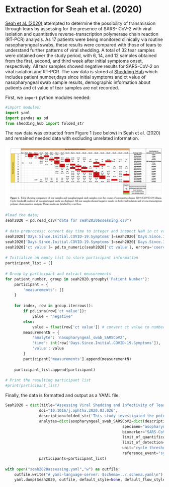 # Extraction for Seah et al. (2020)

[Seah et al. (2020)](https://www.aaojournal.org/article/S0161-6420(20)30311-0/fulltext) attempted to determine the possibility of transmission through tears by assessing for the presence of SARS- CoV-2 with viral isolation and quantitative reverse-transcription polymerase chain reaction (RT-PCR) analysis. As 17 patients were being monitored clinically via routine nasopharyngeal swabs, these results were compared with those of tears to understand further patterns of viral shedding. A total of 32 tear samples were obtained over the study period, with 6, 14, and 12 samples obtained from the first, second, and third week after initial symptoms onset, respectively. All tear samples showed negative results for SARS-CoV-2 on viral isolation and RT-PCR. The raw data is stored at [Shedding Hub](https://github.com/shedding-hub) which includes patient number,days since initial symptoms and ct value of nasopharyngeal swab sample results, demographic information about patients and ct value of tear samples are not recorded.

First, we `import` python modules needed:

```python
#import modules;
import yaml
import pandas as pd
from shedding_hub import folded_str
```

The raw data was extracted from Figure 1 (see below) in Seah et al. (2020) and remained needed data with excluding unrelated information.

![image](patient_data_seah.png)

```python
#load the data;
seah2020 = pd.read_csv("data for seah2020assessing.csv") 

# data preprocess: convert day time to integer and inspect NaN in ct value
seah2020['Days.Since.Initial.COVID-19.Symptoms']=seah2020['Days.Since.Initial.COVID-19.Symptoms'].str.extract(r'(\d+)')
seah2020['Days.Since.Initial.COVID-19.Symptoms']=seah2020['Days.Since.Initial.COVID-19.Symptoms'].astype(int) # convert series form
seah2020['ct value']= pd.to_numeric(seah2020['ct value'], errors='coerce') # substitute NaN for negative value

# Initialize an empty list to store participant information
participant_list = []

# Group by participant and extract measurements
for patient_number, group in seah2020.groupby('Patient Number'):
    participant = {
        'measurements': []
    }

    for index, row in group.iterrows():
        if pd.isna(row['ct value']):
            value = "negative"
        else:
            value = float(row['ct value']) # convert ct value to number (single value form)
        measurementN = {
            'analyte': 'nasopharyngeal_swab_SARSCoV2',
            'time': int(row['Days.Since.Initial.COVID-19.Symptoms']),
            'value': value
        }
        participant['measurements'].append(measurementN)
    
    participant_list.append(participant)

# Print the resulting participant list
#print(participant_list)
```

Finally, the data is formatted and output as a YAML file.

```python
Seah2020 = dict(title="Assessing Viral Shedding and Infectivity of Tears in Coronavirus Disease 2019 (COVID-19) Patients",
               doi="10.1016/j.ophtha.2020.03.026",
               description=folded_str('This study investigated the potential transmission of SARS-CoV-2 through tears by detecting the virus using viral isolation and quantitative reverse-transcription polymerase chain reaction (RT-PCR) analysis. A total of 17 COVID-19 patients were enrolled in this prospective study in Singapore after obtaining informed consent. Researchers collected 135 nasopharyngeal swab samples and 32 tear samples throughout the study. No evidence of SARS-CoV-2 shedding in tears was observed during the course of the disease. In conclusion, the findings suggest that the risk of SARS-CoV-2 transmission through tears is minimal. \n'),
               analytes=dict(asopharyngeal_swab_SARSCoV2=dict(description=folded_str("The presence of SARS-CoV-2 is assessed with viral isolation and quantitative reverse-transcription polymerase chain reaction (RT-PCR) analysis for patients' nasopharyngeal swabs. \n"),
                                                    specimen="asopharyngeal_swab",
                                                    biomarker="SARS-CoV-2",
                                                    limit_of_quantification='unknown', 
                                                    limit_of_detection='unknown',
                                                    unit="cycle threshold",
                                                    reference_event="symptom onset")) ,
               participants=participant_list)

with open("seah2020assessing.yaml","w") as outfile:
    outfile.write("# yaml-language-server: $schema=../.schema.yaml\n")
    yaml.dump(Seah2020, outfile, default_style=None, default_flow_style=False, sort_keys=False)
```
